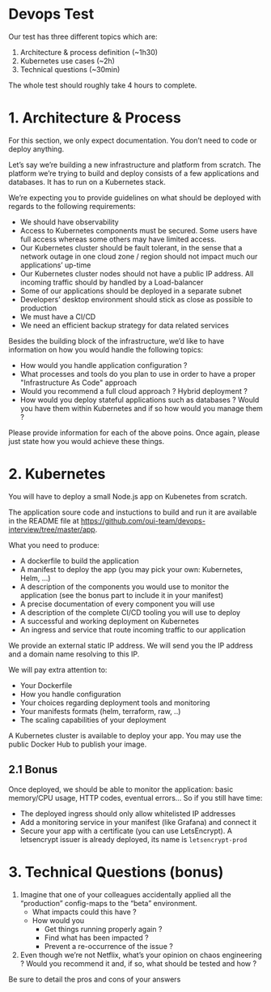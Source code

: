 # Devops Test

Our test has three different topics which are:

1. Architecture & process definition (~1h30)
2. Kubernetes use cases (~2h)
3. Technical questions (~30min)

The whole test should roughly take 4 hours to complete.

# 1. Architecture & Process

For this section, we only expect documentation. You don’t need to code or deploy anything.

Let’s say we’re building a new infrastructure and platform from scratch. The platform we’re trying to build and deploy consists of a few applications and databases. It has to run on a Kubernetes stack.     

We’re expecting you to provide guidelines on what should be deployed with regards to the following requirements:

- We should have observability 
- Access to Kubernetes components must be secured. Some users have full access whereas some others may have limited access. 
- Our Kubernetes cluster should be fault tolerant, in the sense that a network outage in one cloud zone / region should not impact much our applications’ up-time
- Our Kubernetes cluster nodes should not have a public IP address. All incoming traffic should by handled by a Load-balancer
- Some of our applications should be deployed in a separate subnet
- Developers’ desktop environment should stick as close as possible to production 
- We must have a CI/CD
- We need an efficient backup strategy for data related services

Besides the building block of the infrastructure, we’d like to have information on how you would handle the following topics:


- How would you handle application configuration ?
- What processes and tools do you plan to use in order to have a proper "Infrastructure As Code" approach
- Would you recommend a full cloud approach ? Hybrid deployment ?
- How would you deploy stateful applications such as databases ? Would you have them within Kubernetes and if so how would you manage them ?

Please provide information for each of the above poins. Once again, please just state how you would achieve these things.

# 2. Kubernetes

You will have to deploy a small Node.js app on Kubenetes from scratch.

The application soure code and instuctions to build and run it are available in the README file at https://github.com/oui-team/devops-interview/tree/master/app.

What you need to produce:

- A dockerfile to build the application
- A manifest to deploy the app (you may pick your own: Kubernetes, Helm, …)
- A description of the components you would use to monitor the application (see the bonus part to include it in your manifest)
- A precise documentation of every component you will use
- A description of the complete CI/CD tooling you will use to deploy
- A successful and working deployment on Kubernetes
- An ingress and service that route incoming traffic to our application

We provide an external static IP address. We will send you the IP address and a domain name resolving to this IP.

We will pay extra attention to:

- Your Dockerfile
- How you handle configuration
- Your choices regarding deployment tools and monitoring
- Your manifests formats (helm, terraform, raw, ..)
- The scaling capabilities of your deployment

A Kubernetes cluster is available to deploy your app. You may use the public Docker Hub to publish your image.

## 2.1 Bonus

Once deployed, we should be able to monitor the application: basic memory/CPU usage, HTTP codes, eventual errors…
So if you still have time:

- The deployed ingress should only allow whitelisted IP addresses
- Add a monitoring service in your manifest (like Grafana) and connect it
- Secure your app with a certificate (you can use LetsEncrypt). A letsencrypt issuer is already deployed, its name is `letsencrypt-prod`

# 3. Technical Questions (bonus)


1. Imagine that one of your colleagues accidentally applied all the “production” config-maps to the “beta” environment.
    -  What impacts could this have ?
    - How would you
        - Get things running properly again ?
        - Find what has been impacted ?
        - Prevent a re-occurrence of the issue ?
2. Even though we’re not Netflix, what’s your opinion on chaos engineering ? Would you recommend it and, if so, what should be tested and how ?


Be sure to detail the pros and cons of your answers 
